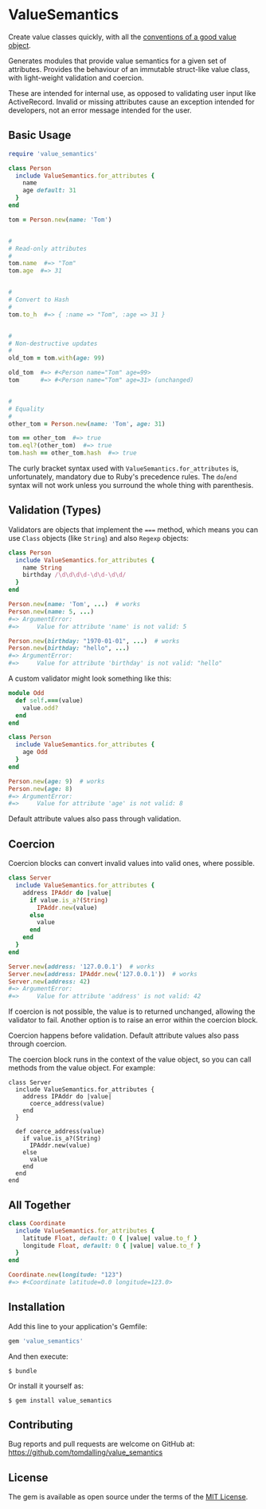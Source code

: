 # ValueSemantics

Create value classes quickly, with all the [conventions of a good value object](https://github.com/zverok/good-value-object).

Generates modules that provide value semantics for a given set of attributes.
Provides the behaviour of an immutable struct-like value class,
with light-weight validation and coercion.

These are intended for internal use, as opposed to validating user input like ActiveRecord.
Invalid or missing attributes cause an exception intended for developers,
not an error message intended for the user.

## Basic Usage

```ruby
require 'value_semantics'

class Person
  include ValueSemantics.for_attributes {
    name
    age default: 31
  }
end

tom = Person.new(name: 'Tom')


#
# Read-only attributes
#
tom.name  #=> "Tom"
tom.age  #=> 31


#
# Convert to Hash
#
tom.to_h  #=> { :name => "Tom", :age => 31 }


#
# Non-destructive updates
#
old_tom = tom.with(age: 99)

old_tom  #=> #<Person name="Tom" age=99>
tom      #=> #<Person name="Tom" age=31> (unchanged)


#
# Equality
#
other_tom = Person.new(name: 'Tom', age: 31)

tom == other_tom  #=> true
tom.eql?(other_tom)  #=> true
tom.hash == other_tom.hash  #=> true
```

The curly bracket syntax used with `ValueSemantics.for_attributes` is, unfortunately,
mandatory due to Ruby's precedence rules.
The `do`/`end` syntax will not work unless you surround the whole thing with parenthesis.


## Validation (Types)

Validators are objects that implement the `===` method,
which means you can use `Class` objects (like `String`) and also `Regexp` objects:

```ruby
class Person
  include ValueSemantics.for_attributes {
    name String
    birthday /\d\d\d\d-\d\d-\d\d/
  }
end

Person.new(name: 'Tom', ...)  # works
Person.new(name: 5, ...)
#=> ArgumentError:
#=>     Value for attribute 'name' is not valid: 5

Person.new(birthday: "1970-01-01", ...)  # works
Person.new(birthday: "hello", ...)
#=> ArgumentError:
#=>     Value for attribute 'birthday' is not valid: "hello"
```

A custom validator might look something like this:

```ruby
module Odd
  def self.===(value)
    value.odd?
  end
end

class Person
  include ValueSemantics.for_attributes {
    age Odd
  }
end

Person.new(age: 9)  # works
Person.new(age: 8)
#=> ArgumentError:
#=>     Value for attribute 'age' is not valid: 8
```

Default attribute values also pass through validation.


## Coercion

Coercion blocks can convert invalid values into valid ones, where possible.

```ruby
class Server
  include ValueSemantics.for_attributes {
    address IPAddr do |value|
      if value.is_a?(String)
        IPAddr.new(value)
      else
        value
      end
    end
  }
end

Server.new(address: '127.0.0.1')  # works
Server.new(address: IPAddr.new('127.0.0.1'))  # works
Server.new(address: 42)
#=> ArgumentError:
#=>     Value for attribute 'address' is not valid: 42
```

If coercion is not possible, the value is to returned unchanged, allowing the validator to fail.
Another option is to raise an error within the coercion block.

Coercion happens before validation.
Default attribute values also pass through coercion.

The coercion block runs in the context of the value object,
so you can call methods from the value object.
For example:

```
class Server
  include ValueSemantics.for_attributes {
    address IPAddr do |value|
      coerce_address(value)
    end
  }

  def coerce_address(value)
    if value.is_a?(String)
      IPAddr.new(value)
    else
      value
    end
  end
end
```

## All Together

```ruby
class Coordinate
  include ValueSemantics.for_attributes {
    latitude Float, default: 0 { |value| value.to_f }
    longitude Float, default: 0 { |value| value.to_f }
  }
end

Coordinate.new(longitude: "123")
#=> #<Coordinate latitude=0.0 longitude=123.0>
```


## Installation

Add this line to your application's Gemfile:

```ruby
gem 'value_semantics'
```

And then execute:

    $ bundle

Or install it yourself as:

    $ gem install value_semantics


## Contributing

Bug reports and pull requests are welcome on GitHub at:
https://github.com/tomdalling/value_semantics


## License

The gem is available as open source under the terms of the [MIT
License](http://opensource.org/licenses/MIT).


